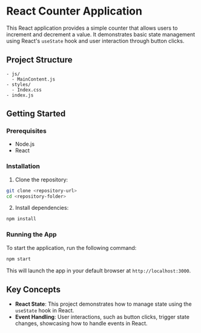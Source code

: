 # React Counter Application

This React application provides a simple counter that allows users to increment and decrement a value. It demonstrates basic state management using React's `useState` hook and user interaction through button clicks.

## Project Structure

```
- js/
  - MainContent.js
- styles/
  - Index.css
- index.js
```

## Getting Started

### Prerequisites

- Node.js
- React

### Installation

1. Clone the repository:

```bash
git clone <repository-url>
cd <repository-folder>
```

2. Install dependencies:

```bash
npm install
```

### Running the App

To start the application, run the following command:

```bash
npm start
```

This will launch the app in your default browser at `http://localhost:3000`.

## Key Concepts

- **React State**: This project demonstrates how to manage state using the `useState` hook in React.
- **Event Handling**: User interactions, such as button clicks, trigger state changes, showcasing how to handle events in React.
